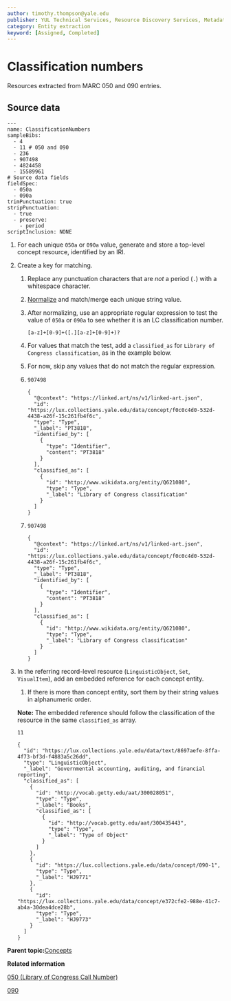 ```yaml
---
author: timothy.thompson@yale.edu
publisher: YUL Technical Services, Resource Discovery Services, Metadata Services Unit
category: Entity extraction
keyword: [Assigned, Completed]
---
```


# Classification numbers

Resources extracted from MARC 050 and 090 entries.

## Source data

```
---
name: ClassificationNumbers
sampleBibs:
  - 4
  - 11 # 050 and 090
  - 236
  - 907498
  - 4824458
  - 15589961
# Source data fields
fieldSpec:
  - 050a
  - 090a
trimPunctuation: true
stripPunctuation:
  - true
  - preserve:
    - period
scriptInclusion: NONE
```

1.  For each unique `050a` or `090a` value, generate and store a top-level concept resource, identified by an IRI.

2.  Create a key for matching.

    1.  Replace any punctuation characters that are *not* a period \(`.`\) with a whitespace character.

    2.  [Normalize](../../glossary/normalization.md) and match/merge each unique string value.

    3.  After normalizing, use an appropriate regular expression to test the value of `050a` or `090a` to see whether it is an LC classification number.

        `[a-z]+[0-9]+([.][a-z]+[0-9]+)?`

    4.  For values that match the test, add a `classified_as` for `Library of Congress classification`, as in the example below.

    5.  For now, skip any values that do not match the regular expression.

    1.  `907498`

        ```
        {
          "@context": "https://linked.art/ns/v1/linked-art.json",
          "id": "https://lux.collections.yale.edu/data/concept/f0c0c4d0-532d-4438-a26f-15c261fb4f6c",
          "type": "Type",
          "_label": "PT3818",
          "identified_by": [
            {
              "type": "Identifier",
              "content": "PT3818"
            }
          ],
          "classified_as": [
            {
              "id": "http://www.wikidata.org/entity/Q621080",
              "type": "Type",
              "_label": "Library of Congress classification"
            }
          ]
        }
        ```

    2.  `907498`

        ```
        {
          "@context": "https://linked.art/ns/v1/linked-art.json",
          "id": "https://lux.collections.yale.edu/data/concept/f0c0c4d0-532d-4438-a26f-15c261fb4f6c",
          "type": "Type",
          "_label": "PT3818",
          "identified_by": [
            {
              "type": "Identifier",
              "content": "PT3818"
            }
          ],
          "classified_as": [
            {
              "id": "http://www.wikidata.org/entity/Q621080",
              "type": "Type",
              "_label": "Library of Congress classification"
            }
          ]
        }
        ```

3.  In the referring record-level resource \(`LinguisticObject`, `Set`, `VisualItem`\), add an embedded reference for each concept entity.

    1.  If there is more than concept entity, sort them by their string values in alphanumeric order.

    **Note:** The embedded reference should follow the classification of the resource in the same `classified_as` array.

    `11`

    ```
    {
      "id": "https://lux.collections.yale.edu/data/text/8697aefe-8ffa-4f73-bf3d-f4883a5c26dd",
      "type": "LinguisticObject",
      "_label": "Governmental accounting, auditing, and financial reporting",
      "classified_as": [
        {
          "id": "http://vocab.getty.edu/aat/300028051",
          "type": "Type",
          "_label": "Books",
          "classified_as": [
            {
              "id": "http://vocab.getty.edu/aat/300435443",
              "type": "Type",
              "_label": "Type of Object"
            }
          ]
        },
        {
          "id": "https://lux.collections.yale.edu/data/concept/090-1",
          "type": "Type",
          "_label": "HJ9771"
        },
        {
          "id": "https://lux.collections.yale.edu/data/concept/e372cfe2-988e-41c7-ab4a-30dea4dce28b",
          "type": "Type",
          "_label": "HJ9773"
        }    
      ]
    }
    ```


**Parent topic:**[Concepts](../../concepts/concepts.md)

**Related information**  


[050 \(Library of Congress Call Number\)](../../tables/050_bib_table.md)

[090](../../tables/090_bib_table.md)

